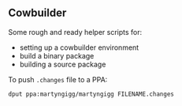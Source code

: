 Cowbuilder
----------

Some rough and ready helper scripts for:

* setting up a cowbuilder environment
* build a binary package
* building a source package

To push `.changes` file to a PPA:

```
dput ppa:martyngigg/martyngigg FILENAME.changes
```
